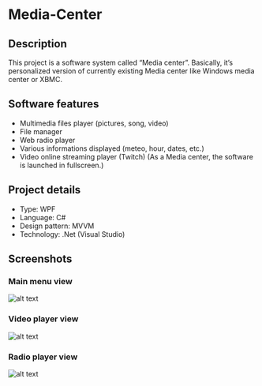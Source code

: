 # Media-Center

## Description
This project is a software system called “Media center”. Basically, it’s personalized version of currently existing Media center like Windows media center or XBMC.

## Software features
- Multimedia files player (pictures, song, video)
-	File manager
-	Web radio player
-	Various informations displayed (meteo, hour, dates, etc.)
-	Video online streaming player (Twitch)
(As a Media center, the software is launched in fullscreen.)

## Project details
- Type: WPF
- Language: C#
- Design pattern: MVVM
- Technology: .Net (Visual Studio)

## Screenshots
### Main menu view
![alt text](http://drive.google.com/uc?export=view&id=0BwOX68QsRQ7aV01UTW9JMmZRY0U)
### Video player view
![alt text](http://drive.google.com/uc?export=view&id=0BwOX68QsRQ7aYk9LdWpzSVdRVjg)
### Radio player view
![alt text](http://drive.google.com/uc?export=view&id=0BwOX68QsRQ7ab0xjcjNoM0Fac2c)
